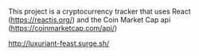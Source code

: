 This project is a cryptocurrency tracker that uses React (https://reactjs.org/) and the Coin Market Cap api (https://coinmarketcap.com/api/)




http://luxuriant-feast.surge.sh/
